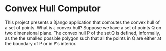 # Convex Hull Computor
This project presents a Django application that computes the convex hull of a set of points. What is a convex hull? Suppose we have a set of points Q on two dimensional plane. The convex hull P of the set Q is defined, informally, as the the smalled possible polygon such that all the points in Q are either at the boundary of P or in P's interior. 

